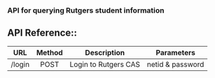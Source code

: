 ### API for querying Rutgers student information

## API Reference::

| URL | Method | Description | Parameters |
|:-------------------------------:|:------:|:---------------------------------------:|:-----------------------------------:|
| /login | POST | Login to Rutgers CAS | netid & password |
